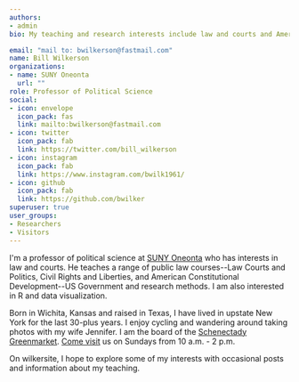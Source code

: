 ```yaml
---
authors:
- admin
bio: My teaching and research interests include law and courts and American politics. I am interested in data visualization.

email: "mail to: bwilkerson@fastmail.com"
name: Bill Wilkerson
organizations:
- name: SUNY Oneonta
  url: ""
role: Professor of Political Science
social:
- icon: envelope
  icon_pack: fas
  link: mailto:bwilkerson@fastmail.com
- icon: twitter
  icon_pack: fab
  link: https://twitter.com/bill_wilkerson
- icon: instagram
  icon_pack: fab
  link: https://www.instagram.com/bwilk1961/
- icon: github
  icon_pack: fab
  link: https://github.com/bwilker
superuser: true
user_groups:
- Researchers
- Visitors
---
```


I'm a professor of political science at [SUNY Oneonta](https://suny.oneonta.edu/) who has interests in law and courts. He teaches a range of public law courses--Law Courts and Politics, Civil Rights and Liberties, and American Constitutional Development--US Government and research methods. I am also interested in R and data visualization. 

Born in Wichita, Kansas and raised in Texas, I have lived in upstate New York for the last 30-plus years. I enjoy cycling and wandering around taking photos with my wife Jennifer. I am the board of the [Schenectady Greenmarket](https://www.schenectadygreenmarket.com/). [Come visit](https://www.google.com/maps/place/Schenectady+Greenmarket/@42.8143124,-73.942029,17z/data=!3m1!4b1!4m5!3m4!1s0x89de6e0625d4a119:0x85e829b314b0770!8m2!3d42.8143085!4d-73.939835) us on Sundays from 10 a.m. - 2 p.m. 

On wilkersite, I hope to explore some of my interests with occasional posts and information about my teaching.  
